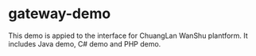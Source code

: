 # gateway-demo

This demo is appied to the interface for ChuangLan WanShu plantform. 
It includes Java demo, C# demo and PHP demo.
